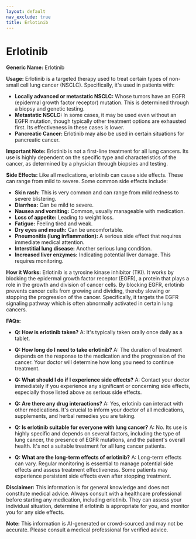 ```yaml
---
layout: default
nav_exclude: true
title: Erlotinib
---
```


# Erlotinib

**Generic Name:** Erlotinib

**Usage:** Erlotinib is a targeted therapy used to treat certain types of non-small cell lung cancer (NSCLC).  Specifically, it's used in patients with:

* **Locally advanced or metastatic NSCLC:** Whose tumors have an EGFR (epidermal growth factor receptor) mutation.  This is determined through a biopsy and genetic testing.
* **Metastatic NSCLC:** In some cases, it may be used even without an EGFR mutation, though typically other treatment options are exhausted first.  Its effectiveness in these cases is lower.
* **Pancreatic Cancer:**  Erlotinib may also be used in certain situations for pancreatic cancer.

**Important Note:**  Erlotinib is not a first-line treatment for all lung cancers. Its use is highly dependent on the specific type and characteristics of the cancer, as determined by a physician through biopsies and testing.


**Side Effects:**  Like all medications, erlotinib can cause side effects.  These can range from mild to severe. Some common side effects include:

* **Skin rash:** This is very common and can range from mild redness to severe blistering.
* **Diarrhea:** Can be mild to severe.
* **Nausea and vomiting:**  Common, usually manageable with medication.
* **Loss of appetite:** Leading to weight loss.
* **Fatigue:** Feeling tired and weak.
* **Dry eyes and mouth:** Can be uncomfortable.
* **Pneumonitis (lung inflammation):** A serious side effect that requires immediate medical attention.
* **Interstitial lung disease:** Another serious lung condition.
* **Increased liver enzymes:**  Indicating potential liver damage.  This requires monitoring.


**How it Works:** Erlotinib is a tyrosine kinase inhibitor (TKI).  It works by blocking the epidermal growth factor receptor (EGFR), a protein that plays a role in the growth and division of cancer cells. By blocking EGFR, erlotinib prevents cancer cells from growing and dividing, thereby slowing or stopping the progression of the cancer.  Specifically, it targets the EGFR signaling pathway which is often abnormally activated in certain lung cancers.

**FAQs:**

* **Q: How is erlotinib taken?**  A: It's typically taken orally once daily as a tablet.

* **Q: How long do I need to take erlotinib?** A:  The duration of treatment depends on the response to the medication and the progression of the cancer.  Your doctor will determine how long you need to continue treatment.

* **Q: What should I do if I experience side effects?** A:  Contact your doctor immediately if you experience any significant or concerning side effects, especially those listed above as serious side effects.

* **Q: Are there any drug interactions?** A:  Yes, erlotinib can interact with other medications.  It's crucial to inform your doctor of all medications, supplements, and herbal remedies you are taking.

* **Q: Is erlotinib suitable for everyone with lung cancer?** A: No.  Its use is highly specific and depends on several factors, including the type of lung cancer, the presence of EGFR mutations, and the patient's overall health.  It's not a suitable treatment for all lung cancer patients.

* **Q: What are the long-term effects of erlotinib?** A:  Long-term effects can vary.  Regular monitoring is essential to manage potential side effects and assess treatment effectiveness.  Some patients may experience persistent side effects even after stopping treatment.

**Disclaimer:** This information is for general knowledge and does not constitute medical advice.  Always consult with a healthcare professional before starting any medication, including erlotinib.  They can assess your individual situation, determine if erlotinib is appropriate for you, and monitor you for any side effects.


**Note:** This information is AI-generated or crowd-sourced and may not be accurate. Please consult a medical professional for verified advice.